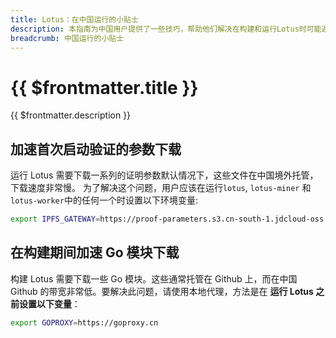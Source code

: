 ```yaml
---
title: Lotus：在中国运行的小贴士
description: 本指南为中国用户提供了一些技巧，帮助他们解决在构建和运行Lotus时可能遇到的带宽问题或速度慢的问题。
breadcrumb: 中国运行的小贴士
---
```


# {{ $frontmatter.title }}

{{ $frontmatter.description }}

## 加速首次启动验证的参数下载

运行 Lotus 需要下载一系列的证明参数默认情况下，这些文件在中国境外托管，下载速度非常慢。 为了解决这个问题，用户应该在运行`lotus`, `lotus-miner` 和`lotus-worker`中的任何一个时设置以下环境变量:

```sh
export IPFS_GATEWAY=https://proof-parameters.s3.cn-south-1.jdcloud-oss.com/ipfs/
```

## 在构建期间加速 Go 模块下载

构建 Lotus 需要下载一些 Go 模块。这些通常托管在 Github 上，而在中国 Github 的带宽非常低。要解决此问题，请使用本地代理，方法是在 **运行 Lotus 之前设置以下变量**：

```sh
export GOPROXY=https://goproxy.cn
```
